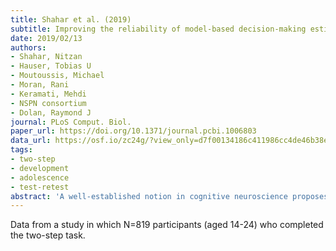 ```yaml
---
title: Shahar et al. (2019)
subtitle: Improving the reliability of model-based decision-making estimates in the two-stage decision task with reaction-times and drift-diffusion modeling
date: 2019/02/13
authors:
- Shahar, Nitzan
- Hauser, Tobias U
- Moutoussis, Michael
- Moran, Rani
- Keramati, Mehdi
- NSPN consortium
- Dolan, Raymond J
journal: PLoS Comput. Biol.
paper_url: https://doi.org/10.1371/journal.pcbi.1006803
data_url: https://osf.io/zc24g/?view_only=d7f00134186c411986cc4de46b38edc5
tags:
- two-step
- development
- adolescence
- test-retest
abstract: 'A well-established notion in cognitive neuroscience proposes that multiple brain systems contribute to choice behaviour. These include: (1) a model-free system that uses values cached from the outcome history of alternative actions, and (2) a model-based system that considers action outcomes and the transition structure of the environment. The widespread use of this distinction, across a range of applications, renders it important to index their distinct influences with high reliability. Here we consider the two-stage task, widely considered as a gold standard measure for the contribution of model-based and model-free systems to human choice. We tested the internal/temporal stability of measures from this task, including those estimated via an established computational model, as well as an extended model using drift-diffusion. Drift-diffusion modeling suggested that both choice in the first stage, and RTs in the second stage, are directly affected by a model-based/free trade-off parameter. Both parameter recovery and the stability of model-based estimates were poor but improved substantially when both choice and RT were used (compared to choice only), and when more trials (than conventionally used in research practice) were included in our analysis. The findings have implications for interpretation of past and future studies based on the use of the two-stage task, as well as for characterising the contribution of model-based processes to choice behaviour.'
---
```


Data from a study in which N=819 participants (aged 14-24) who completed the two-step task.
